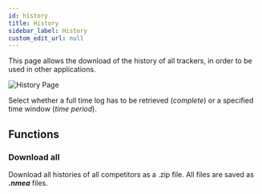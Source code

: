 ```yaml
---
id: history
title: History 
sidebar_label: History
custom_edit_url: null
---
```


This page allows the download of the history of all trackers, in order to be used in other applications.  

![History Page](/img/screenshots/history.png)

Select whether a full time log has to be retrieved (_complete_) or a specified time window (_time period_).  

## Functions
### Download all
Download all histories of all competitors as a .zip file. All files are saved as _**.nmea**_ files. 